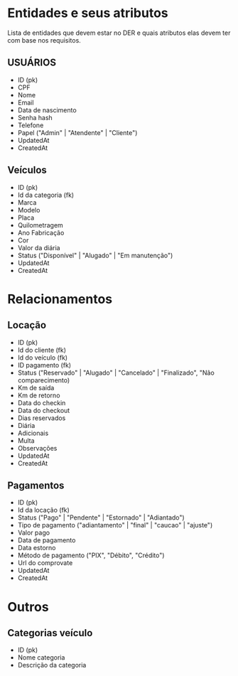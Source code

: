 # Entidades e seus atributos
Lista de entidades que devem estar no DER e quais atributos elas devem ter com base nos requisitos.
## USUÁRIOS ##
- ID (pk)
- CPF
- Nome
- Email
- Data de nascimento
- Senha hash
- Telefone
- Papel ("Admin" | "Atendente" | "Cliente")
- UpdatedAt
- CreatedAt

## Veículos ##
- ID (pk)
- Id da categoria (fk)
- Marca
- Modelo
- Placa
- Quilometragem
- Ano Fabricação
- Cor
- Valor da diária
- Status ("Disponível" | "Alugado" | "Em manutenção")
- UpdatedAt
- CreatedAt

# Relacionamentos #
## Locação ##
- ID (pk)
- Id do cliente (fk)
- Id do veículo (fk)
- ID pagamento (fk)
- Status ("Reservado" | "Alugado" | "Cancelado" | "Finalizado", "Não comparecimento)
- Km de saída
- Km de retorno
- Data do checkin
- Data do checkout
- Dias reservados
- Diária
- Adicionais
- Multa
- Observações
- UpdatedAt
- CreatedAt


## Pagamentos ##
- ID (pk)
- Id da locação (fk)
- Status ("Pago" | "Pendente" | "Estornado" | "Adiantado")
- Tipo de pagamento ("adiantamento" | "final" | "caucao" | "ajuste")
- Valor pago
- Data de pagamento
- Data estorno
- Método de pagamento ("PIX", "Débito", "Crédito")
- Url do comprovate
- UpdatedAt
- CreatedAt

# Outros #
## Categorias veículo ##
- ID (pk)
- Nome categoria
- Descrição da categoria